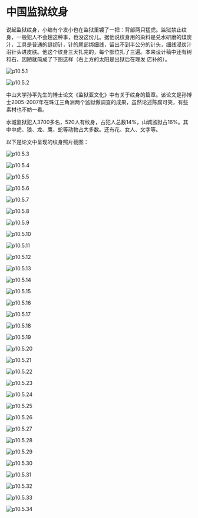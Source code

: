 # 中国监狱纹身

说起监狱纹身，小编有个发小也在监狱里镀了一把：背部两只猛虎。监狱禁止纹身，一般犯人不会趟这种事，也没这份儿。据他说纹身用的染料是兑水研磨的煤炭汁，工具是普通的缝纫针，针的尾部绑细线，留出不到半公分的针头，细线浸炭汁沿针头进皮肤。他这个纹身三天扎完的，每个部位扎了三遍。本来设计稿中还有树和石，因陋就简成了下图这样（右上方的太阳是出狱后在理发
店补的）。

![p10.5.1](./images/10.5.1.jpg)

![p10.5.2](./images/10.5.2.jpg)

中山大学孙平先生的博士论文《监狱亚文化》中有关于纹身的篇章。该论文是孙博士2005-2007年在珠江三角洲两个监狱做调查的成果，虽然论述陈腐可笑，有些素材也不妨一看。

水城监狱犯人3700多名，520人有纹身，占犯人总数14%，山城监狱占16%。其中中虎、狼、龙、鹰、蛇等动物占大多数。还有花、女人、文字等。

以下是论文中呈现的纹身照片截图：

![p10.5.3](./images/10.5.3.png)

![p10.5.4](./images/10.5.4.png)

![p10.5.5](./images/10.5.5.png)

![p10.5.6](./images/10.5.6.png)

![p10.5.7](./images/10.5.7.png)

![p10.5.8](./images/10.5.8.png)

![p10.5.9](./images/10.5.9.png)

![p10.5.10](./images/10.5.10.png)

![p10.5.11](./images/10.5.11.png)

![p10.5.12](./images/10.5.12.png)

![p10.5.13](./images/10.5.13.png)

![p10.5.14](./images/10.5.14.png)

![p10.5.15](./images/10.5.15.png)

![p10.5.16](./images/10.5.16.png)

![p10.5.17](./images/10.5.17.png)

![p10.5.18](./images/10.5.18.png)

![p10.5.19](./images/10.5.19.png)

![p10.5.20](./images/10.5.20.png)

![p10.5.21](./images/10.5.21.png)

![p10.5.22](./images/10.5.22.png)

![p10.5.23](./images/10.5.23.png)

![p10.5.24](./images/10.5.24.png)

![p10.5.25](./images/10.5.25.png)

![p10.5.26](./images/10.5.26.png)

![p10.5.27](./images/10.5.27.png)

![p10.5.28](./images/10.5.28.png)

![p10.5.29](./images/10.5.29.png)

![p10.5.30](./images/10.5.30.png)

![p10.5.31](./images/10.5.31.png)

![p10.5.32](./images/10.5.32.png)

![p10.5.33](./images/10.5.33.png)

![p10.5.34](./images/10.5.34.png)
